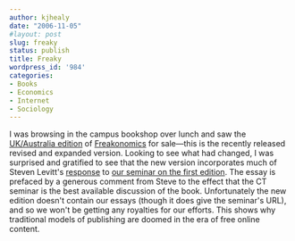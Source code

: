 ```yaml
---
author: kjhealy
date: "2006-11-05"
#layout: post
slug: freaky
status: publish
title: Freaky
wordpress_id: '984'
categories:
- Books
- Economics
- Internet
- Sociology
---
```


I was browsing in the campus bookshop over lunch and saw the [UK/Australia edition](http://www.amazon.co.uk/Freakonomics-Economist-Explores-Hidden-Everything/dp/0141019018/) of [Freakonomics](http://www.amazon.com/exec/obidos/ASIN/0061234001/ref=nosim/) for sale—this is the recently released revised and expanded version. Looking to see what had changed, I was surprised and gratified to see that the new version incorporates much of Steven Levitt's [response](http://crookedtimber.org/2005/05/23/response/) to [our seminar on the first edition](http://www.crookedtimber.org/category/levitt-seminar). The essay is prefaced by a generous comment from Steve to the effect that the CT seminar is the best available discussion of the book. Unfortunately the new edition doesn't contain our essays (though it does give the seminar's URL), and so we won't be getting any royalties for our efforts. This shows why traditional models of publishing are doomed in the era of free online content.
